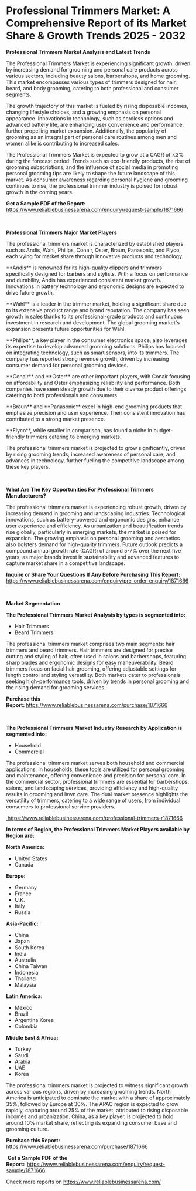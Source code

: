 <p><h1>Professional Trimmers Market: A Comprehensive Report of its Market Share & Growth Trends 2025 - 2032</h1></p><p><strong>Professional Trimmers Market Analysis and Latest Trends</strong></p>
<p><p>The Professional Trimmers Market is experiencing significant growth, driven by increasing demand for grooming and personal care products across various sectors, including beauty salons, barbershops, and home grooming. This market encompasses various types of trimmers designed for hair, beard, and body grooming, catering to both professional and consumer segments. </p><p>The growth trajectory of this market is fueled by rising disposable incomes, changing lifestyle choices, and a growing emphasis on personal appearance. Innovations in technology, such as cordless options and advanced battery life, are enhancing user convenience and performance, further propelling market expansion. Additionally, the popularity of grooming as an integral part of personal care routines among men and women alike is contributing to increased sales.</p><p>The Professional Trimmers Market is expected to grow at a CAGR of 7.3% during the forecast period. Trends such as eco-friendly products, the rise of grooming subscriptions, and the influence of social media in promoting personal grooming tips are likely to shape the future landscape of this market. As consumer awareness regarding personal hygiene and grooming continues to rise, the professional trimmer industry is poised for robust growth in the coming years.</p></p>
<p><strong>Get a Sample PDF of the Report:&nbsp;</strong> <a href="https://www.reliablebusinessarena.com/enquiry/request-sample/1871666?utm_campaign=2113&utm_medium=2&utm_source=Github&utm_content=ia&utm_term=05022025&utm_id=professional-trimmers">https://www.reliablebusinessarena.com/enquiry/request-sample/1871666</a></p>
<p>&nbsp;</p>
<p><strong>Professional Trimmers Major Market Players</strong></p>
<p><p>The professional trimmers market is characterized by established players such as Andis, Wahl, Philips, Conair, Oster, Braun, Panasonic, and Flyco, each vying for market share through innovative products and technology.</p><p>**Andis** is renowned for its high-quality clippers and trimmers specifically designed for barbers and stylists. With a focus on performance and durability, Andis has experienced consistent market growth. Innovations in battery technology and ergonomic designs are expected to drive future growth.</p><p>**Wahl** is a leader in the trimmer market, holding a significant share due to its extensive product range and brand reputation. The company has seen growth in sales thanks to its professional-grade products and continuous investment in research and development. The global grooming market's expansion presents future opportunities for Wahl.</p><p>**Philips**, a key player in the consumer electronics space, also leverages its expertise to develop advanced grooming solutions. Philips has focused on integrating technology, such as smart sensors, into its trimmers. The company has reported strong revenue growth, driven by increasing consumer demand for personal grooming devices.</p><p>**Conair** and **Oster** are other important players, with Conair focusing on affordability and Oster emphasizing reliability and performance. Both companies have seen steady growth due to their diverse product offerings catering to both professionals and consumers.</p><p>**Braun** and **Panasonic** excel in high-end grooming products that emphasize precision and user experience. Their consistent innovation has contributed to a strong market presence.</p><p>**Flyco**, while smaller in comparison, has found a niche in budget-friendly trimmers catering to emerging markets.</p><p>The professional trimmers market is projected to grow significantly, driven by rising grooming trends, increased awareness of personal care, and advances in technology, further fueling the competitive landscape among these key players.</p></p>
<p>&nbsp;</p>
<p><strong>What Are The Key Opportunities For Professional Trimmers Manufacturers?</strong></p>
<p><p>The professional trimmers market is experiencing robust growth, driven by increasing demand in grooming and landscaping industries. Technological innovations, such as battery-powered and ergonomic designs, enhance user experience and efficiency. As urbanization and beautification trends rise globally, particularly in emerging markets, the market is poised for expansion. The growing emphasis on personal grooming and aesthetics also bolsters demand for high-quality trimmers. Future outlook predicts a compound annual growth rate (CAGR) of around 5-7% over the next five years, as major brands invest in sustainability and advanced features to capture market share in a competitive landscape.</p></p>
<p><strong>Inquire or Share Your Questions If Any Before Purchasing This Report:</strong> <a href="https://www.reliablebusinessarena.com/enquiry/pre-order-enquiry/1871666?utm_campaign=2113&utm_medium=2&utm_source=Github&utm_content=ia&utm_term=05022025&utm_id=professional-trimmers">https://www.reliablebusinessarena.com/enquiry/pre-order-enquiry/1871666</a></p>
<p>&nbsp;</p>
<p><strong>Market Segmentation</strong></p>
<p><strong>The Professional Trimmers Market Analysis by types is segmented into:</strong></p>
<p><ul><li>Hair Trimmers</li><li>Beard Trimmers</li></ul></p>
<p><p>The professional trimmers market comprises two main segments: hair trimmers and beard trimmers. Hair trimmers are designed for precise cutting and styling of hair, often used in salons and barbershops, featuring sharp blades and ergonomic designs for easy maneuverability. Beard trimmers focus on facial hair grooming, offering adjustable settings for length control and styling versatility. Both markets cater to professionals seeking high-performance tools, driven by trends in personal grooming and the rising demand for grooming services.</p></p>
<p><strong>Purchase this Report:&nbsp;</strong><a href="https://www.reliablebusinessarena.com/purchase/1871666?utm_campaign=2113&utm_medium=2&utm_source=Github&utm_content=ia&utm_term=05022025&utm_id=professional-trimmers">https://www.reliablebusinessarena.com/purchase/1871666</a></p>
<p>&nbsp;</p>
<p><strong>The Professional Trimmers Market Industry Research by Application is segmented into:</strong></p>
<p><ul><li>Household</li><li>Commercial</li></ul></p>
<p><p>The professional trimmers market serves both household and commercial applications. In households, these tools are utilized for personal grooming and maintenance, offering convenience and precision for personal care. In the commercial sector, professional trimmers are essential for barbershops, salons, and landscaping services, providing efficiency and high-quality results in grooming and lawn care. The dual market presence highlights the versatility of trimmers, catering to a wide range of users, from individual consumers to professional service providers.</p></p>
<p><a href="https://www.reliablebusinessarena.com/professional-trimmers-r1871666?utm_campaign=2113&utm_medium=2&utm_source=Github&utm_content=ia&utm_term=05022025&utm_id=professional-trimmers">&nbsp;https://www.reliablebusinessarena.com/professional-trimmers-r1871666</a></p>
<p><strong>In terms of Region, the Professional Trimmers Market Players available by Region are:</strong></p>
<p>
    <p> <strong> North America: </strong>
        <ul>
            <li>United States</li>
            <li>Canada</li>
        </ul>
        </p> 
    <p> <strong> Europe: </strong>
        <ul>
            <li>Germany</li>
            <li>France</li>
            <li>U.K.</li>
            <li>Italy</li>
            <li>Russia</li>
        </ul>
        </p> 
    <p> <strong> Asia-Pacific: </strong>
        <ul>
            <li>China</li>
            <li>Japan</li>
            <li>South Korea</li>
            <li>India</li>
            <li>Australia</li>
            <li>China Taiwan</li>
            <li>Indonesia</li>
            <li>Thailand</li>
            <li>Malaysia</li>
        </ul>
        </p> 
    <p> <strong> Latin America: </strong>
        <ul>
            <li>Mexico</li>
            <li>Brazil</li>
            <li>Argentina Korea</li>
            <li>Colombia</li>
        </ul>
        </p> 
    <p> <strong> Middle East & Africa: </strong>
        <ul>
            <li>Turkey</li>
            <li>Saudi</li>
            <li>Arabia</li>
            <li>UAE</li>
            <li>Korea</li>
        </ul>
    </p>
    </p>
<p><p>The professional trimmers market is projected to witness significant growth across various regions, driven by increasing grooming trends. North America is anticipated to dominate the market with a share of approximately 35%, followed by Europe at 30%. The APAC region is expected to grow rapidly, capturing around 25% of the market, attributed to rising disposable incomes and urbanization. China, as a key player, is projected to hold around 10% market share, reflecting its expanding consumer base and grooming culture.</p></p>
<p><strong>Purchase this Report: </strong><a href="https://www.reliablebusinessarena.com/purchase/1871666?utm_campaign=2113&utm_medium=2&utm_source=Github&utm_content=ia&utm_term=05022025&utm_id=professional-trimmers">https://www.reliablebusinessarena.com/purchase/1871666</a></p>
<p>&nbsp;<strong>Get a Sample PDF of the Report:&nbsp;&nbsp;</strong><a href="https://www.reliablebusinessarena.com/enquiry/request-sample/1871666?utm_campaign=2113&utm_medium=2&utm_source=Github&utm_content=ia&utm_term=05022025&utm_id=professional-trimmers">https://www.reliablebusinessarena.com/enquiry/request-sample/1871666</a></p>
<p><strong></strong></p>
<p>Check more reports on <a href="https://www.reliablebusinessarena.com/?utm_campaign=2113&utm_medium=2&utm_source=Github&utm_content=ia&utm_term=05022025&utm_id=professional-trimmers">https://www.reliablebusinessarena.com/</a></p>